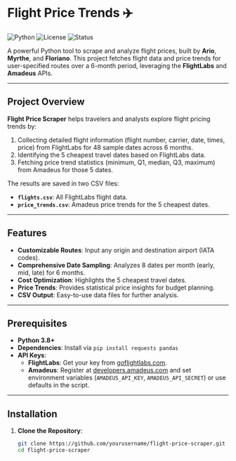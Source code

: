 # Flight Price Trends ✈️

![Python](https://img.shields.io/badge/Python-3.8+-blue.svg)
![License](https://img.shields.io/badge/License-MIT-green.svg)
![Status](https://img.shields.io/badge/Status-Active-brightgreen.svg)

A powerful Python tool to scrape and analyze flight prices, built by **Ario**, **Myrthe**, and **Floriano**. This project fetches flight data and price trends for user-specified routes over a 6-month period, leveraging the **FlightLabs** and **Amadeus** APIs.

---

## Project Overview

**Flight Price Scraper** helps travelers and analysts explore flight pricing trends by:
1. Collecting detailed flight information (flight number, carrier, date, times, price) from FlightLabs for 48 sample dates across 6 months.
2. Identifying the 5 cheapest travel dates based on FlightLabs data.
3. Fetching price trend statistics (minimum, Q1, median, Q3, maximum) from Amadeus for those 5 dates.

The results are saved in two CSV files:
- **`flights.csv`**: All FlightLabs flight data.
- **`price_trends.csv`**: Amadeus price trends for the 5 cheapest dates.

---

## Features

- **Customizable Routes**: Input any origin and destination airport (IATA codes).
- **Comprehensive Date Sampling**: Analyzes 8 dates per month (early, mid, late) for 6 months.
- **Cost Optimization**: Highlights the 5 cheapest travel dates.
- **Price Trends**: Provides statistical price insights for budget planning.
- **CSV Output**: Easy-to-use data files for further analysis.

---

## Prerequisites

- **Python 3.8+**
- **Dependencies**: Install via `pip install requests pandas`
- **API Keys**:
  - **FlightLabs**: Get your key from [goflightlabs.com](https://goflightlabs.com).
  - **Amadeus**: Register at [developers.amadeus.com](https://developers.amadeus.com) and set environment variables (`AMADEUS_API_KEY`, `AMADEUS_API_SECRET`) or use defaults in the script.

---

## Installation

1. **Clone the Repository**:
   ```bash
   git clone https://github.com/yourusername/flight-price-scraper.git
   cd flight-price-scraper
